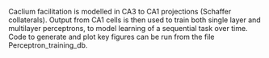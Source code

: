 Caclium facilitation is modelled in CA3 to CA1 projections (Schaffer collaterals). 
Output from CA1 cells is then used to train both single layer and multilayer perceptrons, to model learning of a sequential task over time. 
Code to generate and plot key figures can be run from the file Perceptron_training_db.
